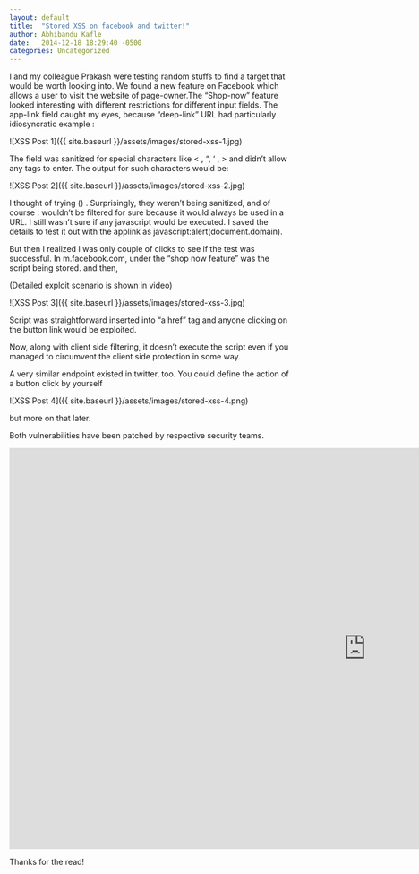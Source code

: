 ```yaml
---
layout: default
title:  "Stored XSS on facebook and twitter!"
author: Abhibandu Kafle
date:   2014-12-18 18:29:40 -0500
categories: Uncategorized
---
```

I and my colleague Prakash were testing random stuffs to find a target that would be worth looking into. We found a new feature on Facebook which allows a user to visit the website of page-owner.The “Shop-now” feature looked interesting with different restrictions for different input fields.
The app-link field caught my eyes, because “deep-link” URL had particularly idiosyncratic example :
 
![XSS Post 1]({{ site.baseurl }}/assets/images/stored-xss-1.jpg)

The field was sanitized for special characters like < , “, ‘ , > and didn’t allow any tags to enter. The output for such characters would be:

 ![XSS Post 2]({{ site.baseurl }}/assets/images/stored-xss-2.jpg)

I thought of trying ()  . Surprisingly, they weren’t being sanitized, and of course : wouldn’t be filtered for sure because it would always be used in a URL. I still wasn’t sure if any javascript would be executed. I saved the details to test it out with the applink as javascript:alert(document.domain).

But then I realized I was only couple of clicks to see if the test was successful. In m.facebook.com, under the “shop now feature” was the script being stored. and then,

(Detailed exploit scenario is shown in video)

 ![XSS Post 3]({{ site.baseurl }}/assets/images/stored-xss-3.jpg)

Script was straightforward inserted into “a href” tag and anyone clicking on the button link would be exploited.

Now, along with client side filtering, it doesn’t execute the script even if you managed to circumvent the client side protection in some way.

A very similar endpoint existed in twitter, too. You could define the action of a button click by yourself

![XSS Post 4]({{ site.baseurl }}/assets/images/stored-xss-4.png)

but more on that later.

Both vulnerabilities have been patched by respective security teams.

<iframe width="1273" height="716" src="https://www.youtube.com/embed/-krCm5jN87I" title="Facebook stored xss" frameborder="0" allow="accelerometer; autoplay; clipboard-write; encrypted-media; gyroscope; picture-in-picture; web-share" allowfullscreen></iframe>

Thanks for the read!